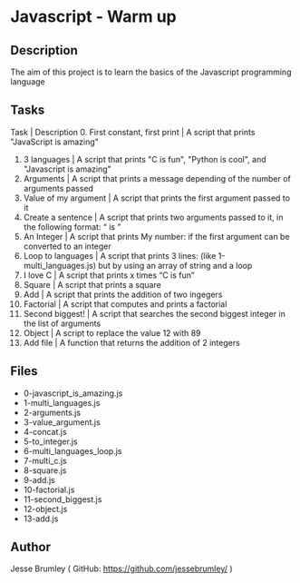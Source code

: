 # Javascript - Warm up

## Description
The aim of this project is to learn the basics of the Javascript programming language

## Tasks
Task | Description
0. First constant, first print | A script that prints "JavaScript is amazing"
1. 3 languages | A script that prints "C is fun", "Python is cool", and "Javascript is amazing"
2. Arguments | A script that prints a message depending of the number of arguments passed
3. Value of my argument | A script that prints the first argument passed to it
4. Create a sentence | A script that prints two arguments passed to it, in the following format: “ is ”
5. An Integer | A script that prints My number: <first argument converted in integer> if the first argument can be converted to an integer
6. Loop to languages | A script that prints 3 lines: (like 1-multi_languages.js) but by using an array of string and a loop
7. I love C | A script that prints x times “C is fun”
8. Square | A script that prints a square
9. Add | A script that prints the addition of two ingegers
10. Factorial | A script that computes and prints a factorial
11. Second biggest! | A script that searches the second biggest integer in the list of arguments
12. Object | A script to replace the value 12 with 89
13. Add file | A function that returns the addition of 2 integers

## Files
* 0-javascript_is_amazing.js
* 1-multi_languages.js
* 2-arguments.js
* 3-value_argument.js
* 4-concat.js
* 5-to_integer.js
* 6-multi_languages_loop.js
* 7-multi_c.js
* 8-square.js
* 9-add.js
* 10-factorial.js
* 11-second_biggest.js
* 12-object.js
* 13-add.js

## Author
Jesse Brumley ( GitHub: https://github.com/jessebrumley/ )
